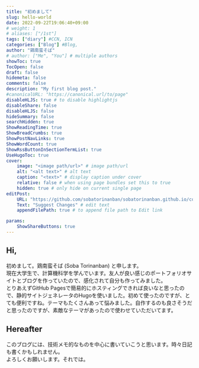 ```yaml
---
title: "初めまして"
slug: hello-world
date: 2022-09-22T19:06:40+09:00
# weight: 1
# aliases: ["/1st"]
tags: ["diary"] #CCN, ICN
categories: ["Blog"] #Blog, 
author: "鶏南蛮そば"
# author: ["Me", "You"] # multiple authors
showToc: true
TocOpen: false
draft: false
hidemeta: false
comments: false
description: "My first blog post."
#canonicalURL: "https://canonical.url/to/page"
disableHLJS: true # to disable highlightjs
disableShare: false
disableHLJS: false
hideSummary: false
searchHidden: true
ShowReadingTime: true
ShowBreadCrumbs: true
ShowPostNavLinks: true
ShowWordCount: true
ShowRssButtonInSectionTermList: true
UseHugoToc: true
cover:
    image: "<image path/url>" # image path/url
    alt: "<alt text>" # alt text
    caption: "<text>" # display caption under cover
    relative: false # when using page bundles set this to true
    hidden: true # only hide on current single page
editPost:
    URL: "https://github.com/sobatorinanban/sobatorinanban.github.io/commits/main/content"
    Text: "Suggest Changes" # edit text
    appendFilePath: true # to append file path to Edit link

params:
    ShowShareButtons: true
---
```


## Hi,
初めまして。鶏南蛮そば (Soba Torinanban) と申します。    
現在大学生で、計算機科学を学んでいます。友人が良い感じのポートフォリオサイトとブログを作っていたので、感化されて自分も作ってみました。    
とりあえずGitHub Pagesで簡易的にホスティングできれば良いなと思ったので、静的サイトジェネレータのHugoを使いました。初めて使ったのですが、とても便利ですね。テーマもたくさんあって悩みました。自作するのも良さそうだと思ったのですが、素敵なテーマがあったので使わせていただいてます。  
## Hereafter
このブログには、技術メモ的なものを中心に書いていこうと思います。時々日記も書くかもしれません。  
よろしくお願いします。それでは。
